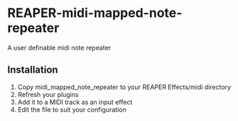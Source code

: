 # REAPER-midi-mapped-note-repeater
A user definable midi note repeater

## Installation
1. Copy midi_mapped_note_repeater to your REAPER Effects/midi directory
2. Refresh your plugins
3. Add it to a MIDI track as an input effect
4. Edit the file to suit your configuration

